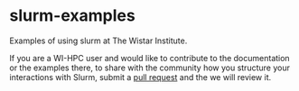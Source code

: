 # slurm-examples

Examples of using slurm at The Wistar Institute.

 If you are a WI-HPC user and would like to contribute to the documentation or the examples there, to share with the community how you structure your interactions with Slurm, submit a [pull request](https://github.com/TheWistarInstitute/slurm-examples/compare) and the we will review it.

